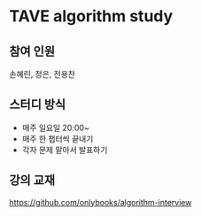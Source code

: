 # TAVE algorithm study
## 참여 인원
손혜린, 정은, 전용찬

## 스터디 방식
- 매주 일요일 20:00~
- 매주 한 챕터씩 끝내기
- 각자 문제 맡아서 발표하기

## 강의 교재
https://github.com/onlybooks/algorithm-interview
